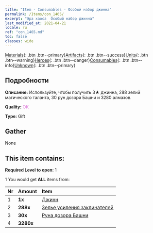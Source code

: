 ```yaml
---
title: "Item - Consumables - Особый набор джинна"
permalink: /Items/con_1465/
excerpt: "Эра хаоса  Особый набор джинна"
last_modified_at: 2021-04-21
locale: ru
ref: "con_1465.md"
toc: false
classes: wide
---
```

 [Materials](/ru/Items/){: .btn .btn--primary}[Artifacts](/ru/Items/Artifacts/){: .btn .btn--success}[Units](/ru/Items/Units/){: .btn .btn--warning}[Heroes](/ru/Items/Heroes/){: .btn .btn--danger}[Consumables](/ru/Items/Consumables/){: .btn .btn--info}[Unknown](/ru/Items/Unknown/){: .btn .btn--primary}

## Подробности
 **Описание:** Используйте, чтобы получить 3★ джинна, 288 зелий магического таланта, 30 рун дозора Башни и 3280 алмазов.

 **Quality:** <span style="color: #DA70D6">OK</span>

 **Type:** Gift

## Gather

  None

## This item contains:

 **Required Level to open:** 1

 1 You would get **ALL** items  from:

  | Nr | Amount |     Item    |
  |:---|:-------|:------------|
  | 1 |  **1x** | [Джинн](/ru/units/Genie/) |  | 
  | 2 |  **288x** | [Зелье усиления заклинателей](/ru/Items/con_790/) |  | 
  | 3 |  **30x** | [Руна дозора Башни](/ru/Items/con_785/) |  | 
  | 4 |  **3280x** | <i class="fas fa-gem"/> |  | 
